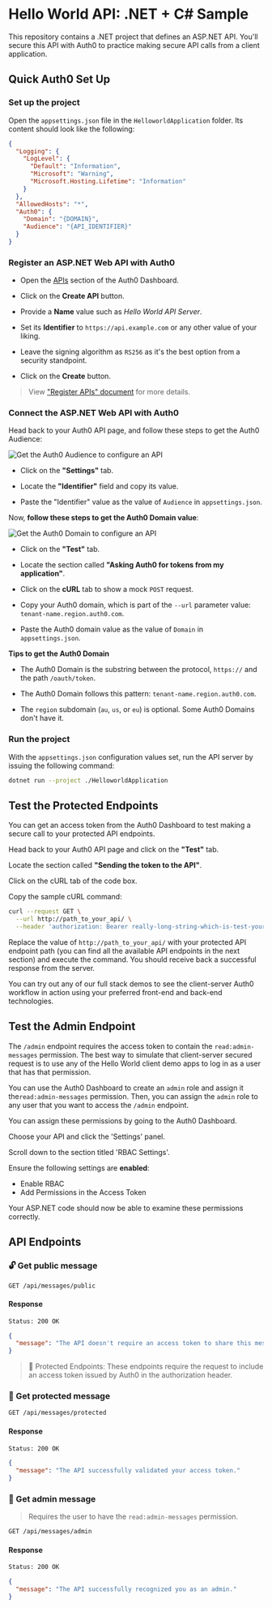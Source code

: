 # Hello World API: .NET + C# Sample

This repository contains a .NET project that defines an ASP.NET API. You'll secure this API with Auth0 to practice making secure API calls from a client application.

## Quick Auth0 Set Up

### Set up the project

Open the `appsettings.json` file in the `HelloworldApplication` folder. Its content should look like the following:

```json
{
  "Logging": {
    "LogLevel": {
      "Default": "Information",
      "Microsoft": "Warning",
      "Microsoft.Hosting.Lifetime": "Information"
    }
  },
  "AllowedHosts": "*",
  "Auth0": {
    "Domain": "{DOMAIN}",
    "Audience": "{API_IDENTIFIER}"
  }
}
```

### Register an ASP.NET Web API with Auth0

- Open the [APIs](https://manage.auth0.com/#/apis) section of the Auth0 Dashboard.

- Click on the **Create API** button.

- Provide a **Name** value such as _Hello World API Server_.

- Set its **Identifier** to `https://api.example.com` or any other value of your liking.

- Leave the signing algorithm as `RS256` as it's the best option from a security standpoint.

- Click on the **Create** button.

> View ["Register APIs" document](https://auth0.com/docs/get-started/set-up-apis) for more details.

### Connect the ASP.NET Web API with Auth0

Head back to your Auth0 API page, and follow these steps to get the Auth0 Audience:

![Get the Auth0 Audience to configure an API](https://images.ctfassets.net/23aumh6u8s0i/1CaZWZK062axeF2cpr884K/cbf29676284e12f8e234545de05dac58/get-the-auth0-audience)

- Click on the **"Settings"** tab.

- Locate the **"Identifier"** field and copy its value.

- Paste the "Identifier" value as the value of `Audience` in `appsettings.json`.

Now, **follow these steps to get the Auth0 Domain value**:

![Get the Auth0 Domain to configure an API](https://images.ctfassets.net/23aumh6u8s0i/37J4EUXKJWZxHIyxAQ8SYI/d968d967b5e954fc400163638ac2625f/get-the-auth0-domain)

- Click on the **"Test"** tab.

- Locate the section called **"Asking Auth0 for tokens from my application"**.

- Click on the **cURL** tab to show a mock `POST` request.

- Copy your Auth0 domain, which is part of the `--url` parameter value: `tenant-name.region.auth0.com`.

- Paste the Auth0 domain value as the value of `Domain` in `appsettings.json`.

**Tips to get the Auth0 Domain**

- The Auth0 Domain is the substring between the protocol, `https://` and the path `/oauth/token`.

- The Auth0 Domain follows this pattern: `tenant-name.region.auth0.com`.

- The `region` subdomain (`au`, `us`, or `eu`) is optional. Some Auth0 Domains don't have it.

### Run the project

With the `appsettings.json` configuration values set, run the API server by issuing the following command:

```bash
dotnet run --project ./HelloworldApplication
```

## Test the Protected Endpoints

You can get an access token from the Auth0 Dashboard to test making a secure call to your protected API endpoints.

Head back to your Auth0 API page and click on the **"Test"** tab.

Locate the section called **"Sending the token to the API"**.

Click on the cURL tab of the code box.

Copy the sample cURL command:

```bash
curl --request GET \
  --url http://path_to_your_api/ \
  --header 'authorization: Bearer really-long-string-which-is-test-your-access-token'
```

Replace the value of `http://path_to_your_api/` with your protected API endpoint path (you can find all the available API endpoints in the next section) and execute the command. You should receive back a successful response from the server.

You can try out any of our full stack demos to see the client-server Auth0 workflow in action using your preferred front-end and back-end technologies.

## Test the Admin Endpoint

The `/admin` endpoint requires the access token to contain the `read:admin-messages` permission. The best way to simulate that client-server secured request is to use any of the Hello World client demo apps to log in as a user that has that permission.

You can use the Auth0 Dashboard to create an `admin` role and assign it the`read:admin-messages` permission. Then, you can assign the `admin` role to any user that you want to access the `/admin` endpoint.

You can assign these permissions by going to the Auth0 Dashboard.

Choose your API and click the 'Settings' panel.

Scroll down to the section titled 'RBAC Settings'.

Ensure the following settings are **enabled**:

- Enable RBAC
- Add Permissions in the Access Token

Your ASP.NET code should now be able to examine these permissions correctly.

## API Endpoints

### 🔓 Get public message

```bash
GET /api/messages/public
```

#### Response

```bash
Status: 200 OK
```

```json
{
  "message": "The API doesn't require an access token to share this message."
}
```

> 🔐 Protected Endpoints: These endpoints require the request to include an access token issued by Auth0 in the authorization header.


### 🔐 Get protected message

```bash
GET /api/messages/protected
```

#### Response

```bash
Status: 200 OK
```

```json
{
  "message": "The API successfully validated your access token."
}
```

### 🔐 Get admin message

> Requires the user to have the `read:admin-messages` permission.

```bash
GET /api/messages/admin
```

#### Response

```bash
Status: 200 OK
```

```json
{
  "message": "The API successfully recognized you as an admin."
}
```
